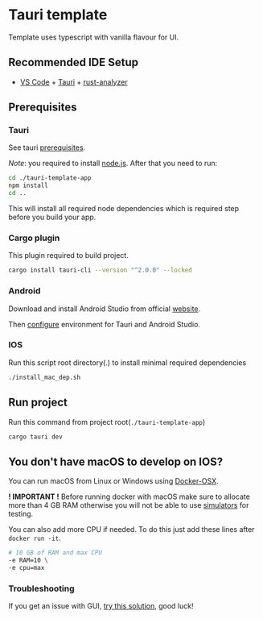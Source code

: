 # Tauri template

Template uses typescript with vanilla flavour for UI.

## Recommended IDE Setup

- [VS Code](https://code.visualstudio.com/) + [Tauri](https://marketplace.visualstudio.com/items?itemName=tauri-apps.tauri-vscode) + [rust-analyzer](https://marketplace.visualstudio.com/items?itemName=rust-lang.rust-analyzer)

## Prerequisites

### Tauri

See tauri [prerequisites](https://v2.tauri.app/start/prerequisites/).

*Note*: you required to install [node.js](https://nodejs.org/en). After that you need to run:

```bash
cd ./tauri-template-app
npm install
cd ..
```

This will install all required node dependencies which is required step before you build your app.

### Cargo plugin

This plugin required to build project.

```bash
cargo install tauri-cli --version "^2.0.0" --locked
```

### Android

Download and install Android Studio from official [website](https://developer.android.com/studio).

Then [configure](https://v2.tauri.app/start/prerequisites/#android) environment for Tauri and Android Studio.

### IOS

Run this script root directory(.) to install minimal required dependencies

```bash
./install_mac_dep.sh
```

## Run project

Run this command from project root(`./tauri-template-app`)

```bash
cargo tauri dev 
```

## You don't have macOS to develop on IOS?

You can run macOS from Linux or Windows using [Docker-OSX](https://github.com/sickcodes/Docker-OSX?tab=readme-ov-file#quick-start-docker-osx).

**! IMPORTANT !** Before running docker with macOS make sure to allocate more than 4 GB RAM otherwise you will not be able to use [simulators](https://developer.apple.com/documentation/xcode/running-your-app-in-simulator-or-on-a-device) for testing. 

You can also add more CPU if needed. To do this just add these lines after `docker run -it`.
```bash
# 10 GB of RAM and max CPU
-e RAM=10 \
-e cpu=max
```

### Troubleshooting

If you get an issue with GUI, [try this solution](https://www.youtube.com/watch?v=d9vK7H9P-V4), good luck!
